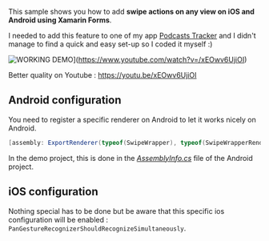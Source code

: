 
This sample shows you how to add **swipe actions on any view on iOS and Android using Xamarin Forms**.

I needed to add this feature to one of my app [Podcasts Tracker](https://play.google.com/store/apps/details?id=com.jonathanantoine.Podcasts) and I didn't manage to find a quick and easy set-up so I coded it myself :)


![WORKING DEMO](https://media.giphy.com/media/1oCyjmVrqcvNgNaexK/giphy.gif)](https://www.youtube.com/watch?v=/xEOwv6UjiOI)

Better quality on Youtube : https://youtu.be/xEOwv6UjiOI



## Android configuration
You need to register a specific renderer on Android to let it works nicely on Android.
```csharp
[assembly: ExportRenderer(typeof(SwipeWrapper), typeof(SwipeWrapperRenderer))]
```

In the demo project, this is done in the *[AssemblyInfo.cs](https://github.com/jonathanantoine/XamarinFormSwipeActionWrapper/blob/bfdf1eb047f052d813bfc6cf31505ecc216a8f2c/SwipeActionForms.Android/Properties/AssemblyInfo.cs#L38)* file of the Android project.

## iOS configuration
Nothing special has to be done but  be aware that this specific ios configuration will be enabled :
`PanGestureRecognizerShouldRecognizeSimultaneously`.
